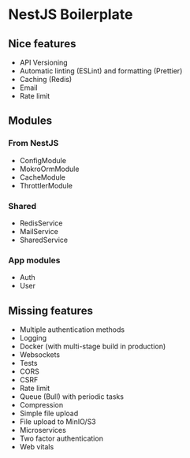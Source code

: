 # NestJS Boilerplate

## Nice features

- API Versioning
- Automatic linting (ESLint) and formatting (Prettier)
- Caching (Redis)
- Email
- Rate limit

## Modules

### From NestJS

- ConfigModule
- MokroOrmModule
- CacheModule
- ThrottlerModule

### Shared

- RedisService
- MailService
- SharedService

### App modules

- Auth
- User

## Missing features

- Multiple authentication methods
- Logging
- Docker (with multi-stage build in production)
- Websockets
- Tests
- CORS
- CSRF
- Rate limit
- Queue (Bull) with periodic tasks
- Compression
- Simple file upload
- File upload to MinIO/S3
- Microservices
- Two factor authentication
- Web vitals

